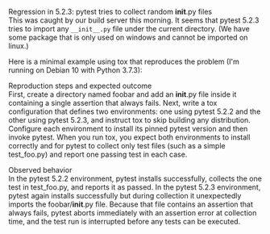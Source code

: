 Regression in 5.2.3: pytest tries to collect random __init__.py files  
This was caught by our build server this morning. It seems that pytest 5.2.3 tries to import any `__init__.py` file under the current directory. (We have some package that is only used on windows and cannot be imported on linux.)

Here is a minimal example using tox that reproduces the problem (I'm running on Debian 10 with Python 3.7.3):

Reproduction steps and expected outcome  
First, create a directory named foobar and add an __init__.py file inside it containing a single assertion that always fails. Next, write a tox configuration that defines two environments: one using pytest 5.2.2 and the other using pytest 5.2.3, and instruct tox to skip building any distribution. Configure each environment to install its pinned pytest version and then invoke pytest. When you run tox, you expect both environments to install correctly and for pytest to collect only test files (such as a simple test_foo.py) and report one passing test in each case.

Observed behavior  
In the pytest 5.2.2 environment, pytest installs successfully, collects the one test in test_foo.py, and reports it as passed. In the pytest 5.2.3 environment, pytest again installs successfully but during collection it unexpectedly imports the foobar/__init__.py file. Because that file contains an assertion that always fails, pytest aborts immediately with an assertion error at collection time, and the test run is interrupted before any tests can be executed.
